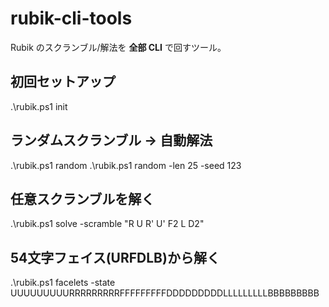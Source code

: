 ﻿# rubik-cli-tools

Rubik のスクランブル/解法を **全部 CLI** で回すツール。

## 初回セットアップ
.\rubik.ps1 init

## ランダムスクランブル → 自動解法
.\rubik.ps1 random
.\rubik.ps1 random -len 25 -seed 123

## 任意スクランブルを解く
.\rubik.ps1 solve -scramble "R U R' U' F2 L D2"

## 54文字フェイス(URFDLB)から解く
.\rubik.ps1 facelets -state UUUUUUUUURRRRRRRRRFFFFFFFFFDDDDDDDDDLLLLLLLLLBBBBBBBBB
